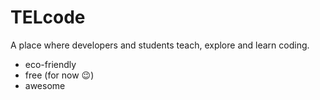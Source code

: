 # TELcode
A place where developers and students teach, explore and learn coding.
- eco-friendly
- free (for now :wink:)
- awesome

